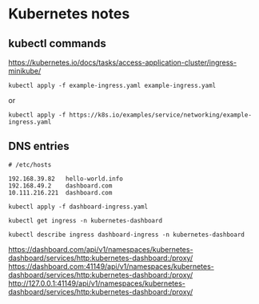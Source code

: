 # Kubernetes notes

## kubectl commands

https://kubernetes.io/docs/tasks/access-application-cluster/ingress-minikube/


```shell
kubectl apply -f example-ingress.yaml example-ingress.yaml
```

or

```shell
kubectl apply -f https://k8s.io/examples/service/networking/example-ingress.yaml
```
## DNS entries

```shell
# /etc/hosts

192.168.39.82   hello-world.info
192.168.49.2    dashboard.com
10.111.216.221  dashboard.com
```

```shell
kubectl apply -f dashboard-ingress.yaml 
```

```shell
kubectl get ingress -n kubernetes-dashboard
```

```shell
kubectl describe ingress dashboard-ingress -n kubernetes-dashboard
```

https://dashboard.com/api/v1/namespaces/kubernetes-dashboard/services/http:kubernetes-dashboard:/proxy/
https://dashboard.com:41149/api/v1/namespaces/kubernetes-dashboard/services/http:kubernetes-dashboard:/proxy/
http://127.0.0.1:41149/api/v1/namespaces/kubernetes-dashboard/services/http:kubernetes-dashboard:/proxy/